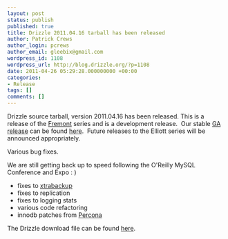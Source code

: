 ```yaml
---
layout: post
status: publish
published: true
title: Drizzle 2011.04.16 tarball has been released
author: Patrick Crews
author_login: pcrews
author_email: gleebix@gmail.com
wordpress_id: 1108
wordpress_url: http://blog.drizzle.org/?p=1108
date: 2011-04-26 05:29:28.000000000 +00:00
categories:
- Release
tags: []
comments: []
---
```

<div>

Drizzle source tarball, version 2011.04.16 has been released.
This is a release of the <a href="https://launchpad.net/drizzle/fremont">Fremont</a> series and is a development release.  Our stable <a href="../../2011/03/15/drizzle-2011-03-12-ga-tarball-has-been-released/">GA release</a> can be found <a href="https://launchpad.net/drizzle/+milestone/2011-03-14">here</a>.  Future releases to the Elliott series will be announced appropriately.

Various bug fixes.
<div id="release-notes">

We are still getting back up to speed following the O'Reilly MySQL Conference and Expo : )
<ul>
	<li> fixes to <a href="http://www.flamingspork.com/blog/2011/03/24/drizzle-online-backup-with-xtrabackup/">xtrabackup</a></li>
	<li> fixes to replication</li>
	<li> fixes to logging stats</li>
	<li> various code refactoring</li>
	<li> innodb patches from <a href="http://www.percona.com/">Percona</a></li>
</ul>
The Drizzle download file can be found <a href="https://launchpad.net/drizzle/fremont/2011-04-11"></a><a href="https://launchpad.net/drizzle/fremont/2011-04-25">here</a>.

</div>
</div>
